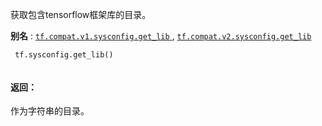 获取包含tensorflow框架库的目录。

**别名** : [ `tf.compat.v1.sysconfig.get_lib` ](/api_docs/python/tf/sysconfig/get_lib), [ `tf.compat.v2.sysconfig.get_lib` ](/api_docs/python/tf/sysconfig/get_lib)

```
 tf.sysconfig.get_lib()
 
```

#### 返回：
作为字符串的目录。

